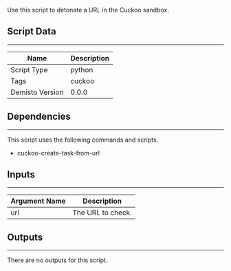 Use this script to detonate a URL in the Cuckoo sandbox.
## Script Data
---

| **Name** | **Description** |
| --- | --- |
| Script Type | python |
| Tags | cuckoo |
| Demisto Version | 0.0.0 |

## Dependencies
---
This script uses the following commands and scripts.
* cuckoo-create-task-from-url

## Inputs
---

| **Argument Name** | **Description** |
| --- | --- |
| url | The URL to check. |

## Outputs
---
There are no outputs for this script.
